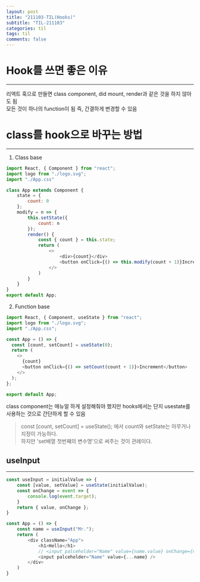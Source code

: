 ```yaml
---
layout: post
title: "211103-TIL(Hooks)"
subtitle: "TIL-211103"
categories: til
tags: til
comments: false
---
```


# Hook를 쓰면 좋은 이유

---

리액트 훅으로 만들면 class component, did mount, render과 같은 것을 하지 않아도 됨  
모든 것이 하나의 function이 됨 즉, 간결하게 변경할 수 있음

# class를 hook으로 바꾸는 방법

---

1. Class base

```js
import React, { Component } from "react";
import logo from "./logo.svg";
import "./App.css"

class App extends Component {
    state = {
        count: 0
    };
    modify = n => {
        this.setState({
            count: n
        });
        render() {
            const { count } = this.state;
            return (
                <>
                    <div>{count}</div>
                    <button onClick={() => this.modify(count + 1)}Increment></button>
                </>
            )
        }
    }
}
export default App;
```

2. Function base

```js
import React, { Component, useState } from "react";
import logo from "./logo.svg";
import "./App.css";

const App = () => {
  const [count, setCount] = useState(0);
  return (
    <>
      {count}
      <button onClick={() => setCount(count + 1)}>Increment</button>
    </>
  );
};

export default App;
```

class component는 매뉴얼 하게 설정해줘야 했지만 hooks에서는 단지 usestate를 사용하는 것으로 간단하게 할 수 있음

> const [count, setCount] = useState(); 에서 count와 setState는 아무거나 지정이 가능하다.  
> 하지만 'set배열 첫번째의 변수명'으로 써주는 것이 관례이다.

## useInput

---

```js
const useInput = initialValue => {
    const [value, setValue] = useState(initialValue);
    const onChange = event => {
        console.log(event.target);
    }
    return { value, onChange };
}

const App = () => {
    const name = useInput("Mr.");
    return (
        <div className="App">
            <h1>Hello</h1>
            // <input palceholder="Name" value={name.value} onChange={name.onChange} />
            <input palceholder="Name" value={...name} />
        </div>
    )
}
```
